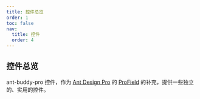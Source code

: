 ```yaml
---
title: 控件总览
order: 1
toc: false
nav:
  title: 控件
  order: 4
---
```


## 控件总览

ant-buddy-pro 控件，作为 [Ant Design Pro](https://pro.ant.design/) 的 [ProField](https://github.com/ant-design/pro-components/tree/master/packages/field) 的补充，提供一些独立的、实用的控件。
